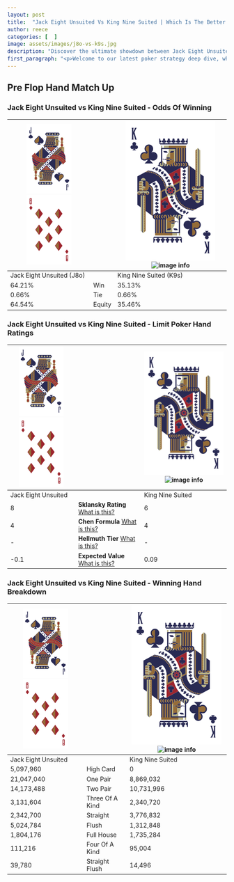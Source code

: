 ```yaml
---
layout: post
title:  "Jack Eight Unsuited Vs King Nine Suited | Which Is The Better Hand In Poker? A Complete Guide"
author: reece
categories: [  ]
image: assets/images/j8o-vs-k9s.jpg
description: "Discover the ultimate showdown between Jack Eight Unsuited and King Nine Suited in poker! Uncover the odds, strategies, and scenarios where one hand triumphs over the other. Get ready to up your poker game with this thrilling analysis."
first_paragraph: "<p>Welcome to our latest poker strategy deep dive, where we're pitting two distinct hands against each other in a high-stakes showdown: Jack Eight Unsuited vs King Nine Suited.</p><p>In the dynamic world of poker, every decision counts, and knowing which hand holds the upper hand is key to your success at the table.</p><p>In this article, we'll dissect these two hands, explore the scenarios where one dominates the other, and equip you with the knowledge to make strategic choices that can tip the odds in your favor.</p><p>Get ready to unravel the intriguing dynamics of these poker hands and elevate your game to new heights.</p>"
---
```




[comment]: # (sp0)

## Pre Flop Hand Match Up

<div class="table hand-ratings" markdown="1"> 



### Jack Eight Unsuited vs King Nine Suited - Odds Of Winning


    
| ![image info](assets/images/hand1/J.png) ![image info](assets/images/hand1/8o.png) |  | ![image info](assets/images/hand2/K.png) ![image info](assets/images/hand2/9s.png) |
| -------- | -------- | -------- |
| Jack Eight Unsuited (J8o) |  | King Nine Suited (K9s) |
| 64.21% | Win | 35.13% |
| 0.66% | Tie | 0.66% |
| 64.54% | Equity | 35.46% |




[comment]: # (sp1)



### Jack Eight Unsuited vs King Nine Suited - Limit Poker Hand Ratings


    
| ![image info](assets/images/hand1/J.png) ![image info](assets/images/hand1/8o.png) |  | ![image info](assets/images/hand2/K.png) ![image info](assets/images/hand2/9s.png) |
| -------- | -------- | -------- |
| Jack Eight Unsuited |  | King Nine Suited |
| 8 | **Sklansky Rating** [What is this?](/sklansky-rating-explained) | 6 |
| 4 | **Chen Formula** [What is this?](/chen-formula-explained) | 4 |
| - | **Hellmuth Tier** [What is this?](/Hellmuth-tier-explained) | - |
| -0.1 | **Expected Value** [What is this?](/expected-value-explained) | 0.09 |




[comment]: # (sp2)



### Jack Eight Unsuited vs King Nine Suited - Winning Hand Breakdown


    
| ![image info](assets/images/hand1/J.png) ![image info](assets/images/hand1/8o.png) |  | ![image info](assets/images/hand2/K.png) ![image info](assets/images/hand2/9s.png) |
| -------- | -------- | -------- |
| Jack Eight Unsuited |  | King Nine Suited |
| 5,097,960 | High Card | 0 |
| 21,047,040 | One Pair | 8,869,032 |
| 14,173,488 | Two Pair | 10,731,996 |
| 3,131,604 | Three Of A Kind | 2,340,720 |
| 2,342,700 | Straight | 3,776,832 |
| 5,024,784 | Flush | 1,312,848 |
| 1,804,176 | Full House | 1,735,284 |
| 111,216 | Four Of A Kind | 95,004 |
| 39,780 | Straight Flush | 14,496 |




[comment]: # (sp3)



</div>

[comment]: # (sp4)



[comment]: # (sp5)

